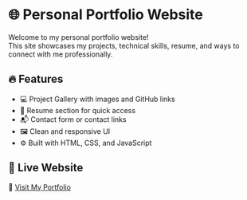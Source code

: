 # 🌐 Personal Portfolio Website

Welcome to my personal portfolio website!  
This site showcases my projects, technical skills, resume, and ways to connect with me professionally.

## 🔥 Features

- 💻 Project Gallery with images and GitHub links
- 📄 Resume section for quick access
- 📬 Contact form or contact links
- 🖼️ Clean and responsive UI
- ⚙️ Built with HTML, CSS, and JavaScript 

## 🚀 Live Website

🔗 [Visit My Portfolio](https://mrx000777.github.io/)  


